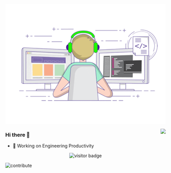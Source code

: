 

<p align="center">
  <img align="center" src="https://github.com/NoSugarCoffee/NoSugarCoffee/blob/main/developer.gif"/>
  </p>

  <img align="right" src="https://github-readme-stats.vercel.app/api?username=NoSugarCoffee&show_icons=true&icon_color=805AD5&text_color=718096&bg_color=ffffff&hide_title=true" />



### Hi there 👋

- 🔭 Working on Engineering Productivity

<p  align="center">
  <img src="https://visitor-badge.laobi.icu/badge?page_id=NoSugarCoffee.NoSugarCoffee" alt="visitor badge"/>       
</p>

![contribute](https://github.com/NoSugarCoffee/shixu/blob/output/github-snake.svg)
